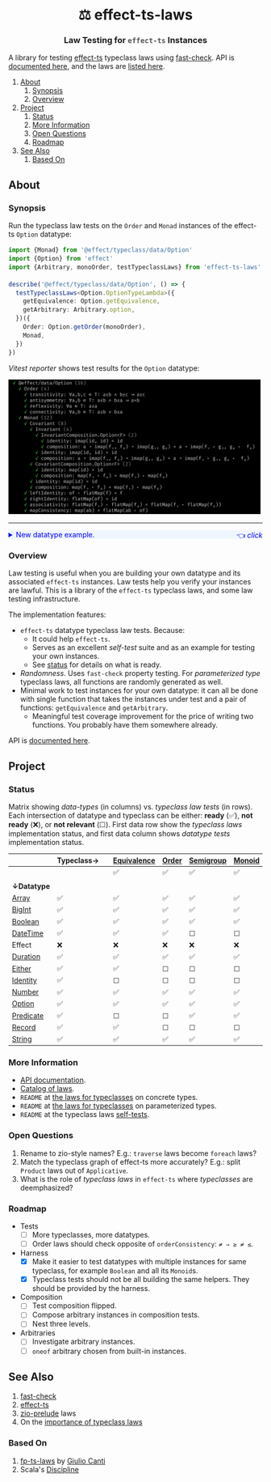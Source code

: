 <h1 align='center' style='border: 0px !important'>⚖ effect-ts-laws</h1>

<h3 align='center' style='border: 0px !important'>
  Law Testing for
  <code style='color:#555'>effect-ts</code>
  Instances
</h3>

A library for testing [effect-ts](https://github.com/Effect-ts/effect)
typeclass laws using
[fast-check](https://github.com/dubzzz/fast-check). API is
[documented here](https://middle-ages.github.io/effect-ts-laws-docs/),
and the laws are
[listed here](https://middle-ages.github.io/effect-ts-laws-docs/catalog-of-laws.html).

1. [About](#about)
   1. [Synopsis](#synopsis)
   2. [Overview](#overview)
2. [Project](#project)
   1. [Status](#status)
   2. [More Information](#more-information)
   3. [Open Questions](#open-questions)
   4. [Roadmap](#roadmap)
3. [See Also](#see-also)
   1. [Based On](#based-on)

## About

### Synopsis

Run the typeclass law tests on the `Order` and `Monad` instances of the
effect-ts `Option` datatype:

```ts
import {Monad} from '@effect/typeclass/data/Option'
import {Option} from 'effect'
import {Arbitrary, monoOrder, testTypeclassLaws} from 'effect-ts-laws'

describe('@effect/typeclass/data/Option', () => {
  testTypeclassLaws<Option.OptionTypeLambda>({
    getEquivalence: Option.getEquivalence,
    getArbitrary: Arbitrary.option,
  })({
    Order: Option.getOrder(monoOrder),
    Monad,
  })
})
```

_Vitest reporter_ shows test results for the `Option` datatype:

<a href="./docs/synopsis-option.png"><img src='docs/synopsis-option.png' alt='synopsis output' width=500></a>

---

<details><summary style='background:#f0f6ff;color:blue;cursor:pointer'>New datatype example.<span style='float: right'>👈 <i>click</i></span></summary>
<br/>

You wrote a new datatype: `MyTuple`, and an instance of the effect-ts
`Covariant` typeclass. Lets test it for free:

```ts
import {Covariant as CO} from '@effect/typeclass'
import {Array as AR} from 'effect'
import {dual} from 'effect/Function'
import {TypeLambda} from 'effect/HKT'
import fc from 'fast-check'
import {testTypeclassLaws} from 'effect-ts-laws'

describe('MyTuple', () => {
  type MyTuple<A> = [A]

  interface MyTupleTypeLambda extends TypeLambda {
    readonly type: MyTuple<this['Target']>
  }

  const map: CO.Covariant<MyTupleTypeLambda>['map'] = dual(
    2,
    <A, B>([a]: MyTuple<A>, ab: (a: A) => B): MyTuple<B> => [ab(a)],
  )
  const Covariant: CO.Covariant<MyTupleTypeLambda> = {
    imap: CO.imap<MyTupleTypeLambda>(map),
    map,
  }

  testTypeclassLaws<MyTupleTypeLambda>({
    getEquivalence: AR.getEquivalence,
    getArbitrary: fc.tuple,
  })({Covariant})
})
```

`fast-check` will try to find a counter example that breaks the laws. Because
it is quite impossible to find one in this case you should see:

<a href="./docs/synopsis-tuple.png"><img src='docs/synopsis-tuple.png' alt='synopsis output' width=400></a>

---

</details>

### Overview

Law testing is useful when you are building your own datatype and its
associated `effect-ts` instances. Law tests help you verify your instances are
lawful. This is a library of the `effect-ts` typeclass laws, and some law
testing infrastructure.

The implementation features:

* `effect-ts` datatype typeclass law tests. Because:
  * It could help `effect-ts`.
  * Serves as an excellent _self-test_ suite and as an example for testing your
    own instances.
  * See [status](#status) for details on what is ready.
* _Randomness_. Uses `fast-check` property testing. For
  _parameterized type_ typeclass laws, all functions are randomly generated as
  well.
* Minimal work to test instances for your own datatype: it can all be
  done with single function that takes the instances under test and
  a pair of functions: `getEquivalence` and `getArbitrary`.
  * Meaningful test coverage improvement for the price of writing two functions.
    You probably have them somewhere already.

API is [documented here](https://middle-ages.github.io/effect-ts-laws-docs/).

## Project

### Status

Matrix showing _data-types_ (in columns) vs. _typeclass law tests_ (in rows).
Each intersection of datatype and typeclass can be either:
**ready** (✅), **not ready** (❌), or **not relevant** (☐). First data row
show the _typeclass laws_ implementation status, and first data column shows
_datatype tests_ implementation status.

|                                                  | Typeclass→ |     | [Equivalence](./src/laws/typeclass/concrete/Equivalence.ts) | [Order](./src/laws/typeclass/concrete/Order.ts) | [Semigroup](./src/laws/typeclass/concrete/Semigroup.ts) | [Monoid](./src/laws/typeclass/concrete/Monoid.ts) | [Invariant](./src/laws/typeclass/parameterized/Invariant.ts) | [Contravariant](./src/laws/typeclass/parameterized/Contravariant.ts)| [Covariant](./src/laws/typeclass/parameterized/Covariant.ts) | [Applicative](./src/laws/typeclass/parameterized/Applicative.ts) | [Monad](./src/laws/typeclass/parameterized/Monad.ts) | [Traversable](./src/laws/typeclass/parameterized/Traversable.ts) | Foldable |
| ------------------------------------------------ | ---------- | --- | ----------------------------------------------------------- | ----------------------------------------------- | ------------------------------------------------------- | ------------------------------------------------- | ------------------------------------------------------------ | ------------------------------------------------------------| ------------------------------------------------------------ | ---------------------------------------------------------------- | ---------------------------------------------------- | ---------------------------------------------------------------- | -------- |
|                                                  |            |     | ✅                                                          | ✅                                              | ✅                                                      | ✅                                                | ✅                                                           | ✅                                                          | ✅                                                           | ✅                                                               | ✅                                                    | ✅                                                                | ❌        |
|                                                  |            |     |                                                             |                                                 |                                                         |                                                   |                                                              |                                                             |                                                              |                                                                  |                                                      |                                                                  |          |
| **↓Datatype**                                    |            |     |                                                             |                                                 |                                                         |                                                   |                                                              |                                                             |                                                              |                                                                  |                                                      |                                                                  |          |
| [Array](./tests/effect-ts/Array.spec.ts)         | ✅         |     | ✅                                                          | ✅                                              | ✅                                                      | ✅                                                | ✅                                                           | ✅                                                          | ✅                                                           | ✅                                                               | ✅                                                    | ✅                                                                | ❌        |
| [BigInt](./tests/effect-ts/BigInt.spec.ts)       | ✅         |     | ✅                                                          | ✅                                              | ✅                                                      | ✅                                                | ☐                                                            | ☐                                                           | ☐                                                            | ☐                                                                | ☐                                                    | ☐                                                                | ☐        |
| [Boolean](./tests/effect-ts/Boolean.spec.ts)     | ✅         |     | ✅                                                          | ✅                                              | ✅                                                      | ✅                                                | ☐                                                            | ☐                                                           | ☐                                                            | ☐                                                                | ☐                                                    | ☐                                                                | ☐        |
| [DateTime](./tests/effect-ts/DateTime.spec.ts)   | ✅         |     | ✅                                                          | ✅                                              | ☐                                                       | ☐                                                 | ☐                                                            | ☐                                                           | ☐                                                            | ☐                                                                | ☐                                                    | ☐                                                                | ☐        |
| Effect                                           | ❌         |     | ❌                                                          | ❌                                              | ❌                                                      | ❌                                                | ❌                                                           | ☐                                                          | ❌                                                           | ❌                                                               | ❌                                                    | ❌                                                                | ❌        |
| [Duration](./tests/effect-ts/Duration.spec.ts)   | ✅         |     | ✅                                                          | ✅                                              | ✅                                                      | ✅                                                | ☐                                                            | ☐                                                           | ☐                                                            | ☐                                                                | ☐                                                    | ☐                                                                | ☐        |
| [Either](./tests/effect-ts/Either.spec.ts)       | ✅         |     | ✅                                                          | ☐                                               | ☐                                                       | ☐                                                 | ✅                                                           | ☐                                                          | ✅                                                           | ✅                                                               | ✅                                                    | ✅                                                                | ❌        |
| [Identity](./tests/effect-ts/Identity.spec.ts)   | ✅         |     | ☐                                                           | ☐                                               | ☐                                                       | ☐                                                 | ✅                                                           | ☐                                                          | ✅                                                           | ✅                                                               | ✅                                                    | ✅                                                                | ❌        |
| [Number](./tests/effect-ts/Number.spec.ts)       | ✅         |     | ✅                                                          | ✅                                              | ✅                                                      | ✅                                                | ☐                                                            | ☐                                                           | ☐                                                            | ☐                                                                | ☐                                                    | ☐                                                                | ☐        |
| [Option](./tests/effect-ts/Option.spec.ts)       | ✅         |     | ✅                                                          | ✅                                              | ✅                                                      | ✅                                                | ✅                                                           | ☐                                                          | ✅                                                           | ✅                                                               | ✅                                                   | ✅                                                                | ❌        |
| [Predicate](./tests/effect-ts/Predicate.spec.ts) | ✅         |     | ☐                                                           | ☐                                               | ✅                                                      | ✅                                                | ✅                                                           | ✅                                                           | ☐                                                            | ☐                                                                | ☐                                                    | ☐                                                                | ☐        |
| [Record](./tests/effect-ts/Record.spec.ts)       | ✅         |     | ✅                                                          | ☐                                               | ☐                                                       | ☐                                                 | ✅                                                           | ☐                                                          | ✅                                                           | ☐                                                                | ☐                                                    | ✅                                                                | ☐        |
| [String](./tests/effect-ts/String.spec.ts)       | ✅         |     | ✅                                                          | ✅                                              | ✅                                                      | ✅                                                | ☐                                                            | ☐                                                           | ☐                                                            | ☐                                                                | ☐                                                    | ☐                                                                | ☐        |

### More Information

* [API documentation](https://middle-ages.github.io/effect-ts-laws-docs/).
* [Catalog of laws](https://middle-ages.github.io/effect-ts-laws-docs/catalog-of-laws.html).
* `README` at [the laws for typeclasses](src/laws/typeclass/concrete/README.md) on concrete types.
* `README` at [the laws for typeclasses](src/laws/typeclass/parameterized/README.md) on parameterized types.
* `README` at the typeclass laws [self-tests](tests/laws/typeclass/README.md).

### Open Questions

1. Rename to zio-style names? E.g.: `traverse` laws become `foreach` laws?
2. Match the typeclass graph of effect-ts more accurately? E.g.: split
   `Product` laws out of `Applicative`.
3. What is the role of _typeclass laws_ in `effect-ts` where _typeclasses_
   are deemphasized?

### Roadmap

* Tests
  * [ ] More typeclasses, more datatypes.
  * [ ] Order laws should check opposite of `orderConsistency`: `≠ ⇒ ≥ ≠ ≤`.
  
* Harness
  * [x] Make it easier to test datatypes with multiple instances for same
        typeclass, for example `Boolean` and all its `Monoid`s.
  * [x] Typeclass tests should not be all building the same helpers. They
        should be provided by the harness.
* Composition
  * [ ] Test composition flipped.
  * [ ] Compose arbitrary instances in composition tests.
  * [ ] Nest three levels.
* Arbitraries
  * [ ] Investigate arbitrary instances.
  * [ ] `oneof` arbitrary chosen from built-in instances.

## See Also

1. [fast-check](https://github.com/dubzzz/fast-check)
2. [effect-ts](https://github.com/Effect-ts/effect)
3. [zio-prelude](https://github.com/zio/zio-prelude/tree/series/2.x/laws/shared/src/main/scala/zio/prelude/laws) laws
4. On the [importance of typeclass laws](https://degoes.net/articles/principled-typeclasses#laws)

### Based On

1. [fp-ts-laws](https://gcanti.github.io/fp-ts-laws) by
   [Giulio Canti](https://github.com/gcanti)
2. Scala's [Discipline](https://typelevel.org/cats/typeclasses/lawtesting.html)

